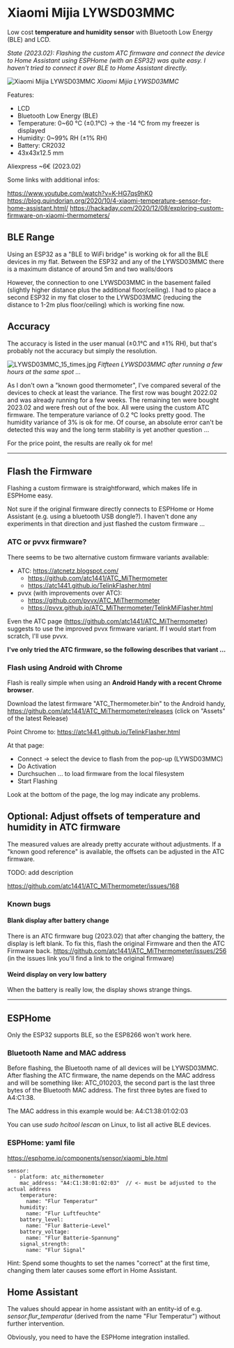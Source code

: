 # Xiaomi Mijia LYWSD03MMC

Low cost **temperature and humidity sensor** with Bluetooth Low Energy (BLE) and LCD.

*State (2023.02): Flashing the custom ATC firmware and connect the device to Home Assistant using ESPHome (with an ESP32) was quite easy. I haven't tried to connect it over BLE to Home Assistant directly.*

![Xiaomi Mijia LYWSD03MMC](images/LYWSD03MMC.jpg)
*Xiaomi Mijia LYWSD03MMC*

Features:
* LCD
* Bluetooth Low Energy (BLE)
* Temperature: 0~60 °C (±0.1°C) -> the -14 °C from my freezer is displayed
* Humidity: 0~99% RH (±1% RH)
* Battery: CR2032
* 43x43x12.5 mm

Aliexpress ~6€ (2023.02)

Some links with additional infos:

https://www.youtube.com/watch?v=K-HG7qs9hK0
https://blog.quindorian.org/2020/10/4-xiaomi-temperature-sensor-for-home-assistant.html/
https://hackaday.com/2020/12/08/exploring-custom-firmware-on-xiaomi-thermometers/

## BLE Range

Using an ESP32 as a "BLE to WiFi bridge" is working ok for all the BLE devices in my flat. Between the ESP32 and any of the LYWSD03MMC there is a maximum distance of around 5m and two walls/doors 

However, the connection to one LYWSD03MMC in the basement failed (slightly higher distance plus the additional floor/ceiling). I had to place a second ESP32 in my flat closer to the LYWSD03MMC (reducing the distance to 1-2m plus floor/ceiling) which is working fine now.

## Accuracy

The accuracy is listed in the user manual (±0.1°C and ±1% RH), but that's probably not the accuracy but simply the resolution.

![LYWSD03MMC_15_times.jpg](images/LYWSD03MMC_15_times.jpg)
*Fitfteen LYWSD03MMC after running a few hours at the same spot ...*

As I don't own a "known good thermometer", I've compared several of the devices to check at least the variance. The first row was bought 2022.02 and was already running for a few weeks. The remaining ten were bought 2023.02 and were fresh out of the box. All were using the custom ATC firmware. The temperature variance of 0.2 °C looks pretty good. The humidity variance of 3% is ok for me. Of course, an absolute error can't be detected this way and the long term stability is yet another question ... 

For the price point, the results are really ok for me!

--------
## Flash the Firmware

Flashing a custom firmware is straightforward, which makes life in ESPHome easy.

Not sure if the original firmware directly connects to ESPHome or Home Assistant (e.g. using a bluetooth USB dongle?). I haven't done any experiments in that direction and just flashed the custom firmware ...

### ATC or pvvx firmware?

There seems to be two alternative custom firmware variants available:

* ATC: https://atcnetz.blogspot.com/
  * https://github.com/atc1441/ATC_MiThermometer
  * https://atc1441.github.io/TelinkFlasher.html
* pvvx  (with improvements over ATC):
  * https://github.com/pvvx/ATC_MiThermometer
  * https://pvvx.github.io/ATC_MiThermometer/TelinkMiFlasher.html

Even the ATC page (https://github.com/atc1441/ATC_MiThermometer) suggests to use the improved pvvx firmware variant. If I would start from scratch, I'll use pvvx.

**I've only tried the ATC firmware, so the following describes that variant ...**

### Flash using Android with Chrome

Flash is really simple when using an **Android Handy with a recent Chrome browser**.

Download the latest firmware "ATC_Thermometer.bin" to the Android handy, https://github.com/atc1441/ATC_MiThermometer/releases (click on "Assets" of the latest Release)

Point Chrome to: https://atc1441.github.io/TelinkFlasher.html

At that page:
* Connect -> select the device to flash from the pop-up (LYWSD03MMC)
* Do Activation
* Durchsuchen ... to load firmware from the local filesystem
* Start Flashing

Look at the bottom of the page, the log may indicate any problems.

## Optional: Adjust offsets of temperature and humidity in ATC firmware

The measured values are already pretty accurate without adjustments. If a "known good reference" is available, the offsets can be adjusted in the ATC firmware.

TODO: add description

https://github.com/atc1441/ATC_MiThermometer/issues/168

### Known bugs

#### Blank display after battery change

There is an ATC firmware bug (2023.02) that after changing the battery, the display is left blank. To fix this, flash the original Firmware and then the ATC Firmware back.
https://github.com/atc1441/ATC_MiThermometer/issues/256 (in the issues link you'll find a link to the original firmware)

#### Weird display on very low battery

When the battery is really low, the display shows strange things.

--------
## ESPHome

Only the ESP32 supports BLE, so the ESP8266 won't work here.

### Bluetooth Name and MAC address

Before flashing, the Bluetooth name of all devices will be LYWSD03MMC.
After flashing the ATC firmware, the name depends on the MAC address and will be something like: ATC_010203, the second part is the last three bytes of the Bluetooth MAC address. The first three bytes are fixed to A4:C1:38.

The MAC address in this example would be: A4:C1:38:01:02:03

You can use *sudo hcitool lescan* on Linux, to list all active BLE devices.

### ESPHome: yaml file

https://esphome.io/components/sensor/xiaomi_ble.html

```
sensor:
  - platform: atc_mithermometer
    mac_address: "A4:C1:38:01:02:03"  // <- must be adjusted to the actual address
    temperature:
      name: "Flur Temperatur"
    humidity:
      name: "Flur Luftfeuchte"
    battery_level:
      name: "Flur Batterie-Level"
    battery_voltage:
      name: "Flur Batterie-Spannung"
    signal_strength:
      name: "Flur Signal"
```

Hint: Spend some thoughts to set the names "correct" at the first time, changing them later causes some effort in Home Assistant. 

## Home Assistant

The values should appear in home assistant with an entity-id of e.g. *sensor.flur_temperatur* (derived from the name "Flur Temperatur") without further intervention. 

Obviously, you need to have the ESPHome integration installed.
